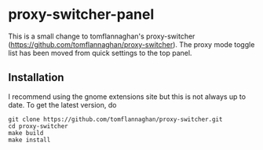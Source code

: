 proxy-switcher-panel
==============

This is a small change to tomflannaghan's proxy-switcher (https://github.com/tomflannaghan/proxy-switcher). The proxy mode toggle list has been moved from quick settings to the top panel.

## Installation

I recommend using the gnome extensions site but this is not always up to date. To get the latest version, do

    git clone https://github.com/tomflannaghan/proxy-switcher.git
    cd proxy-switcher
    make build
    make install
